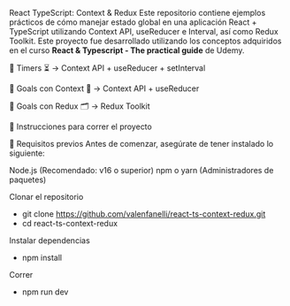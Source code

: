 React TypeScript: Context & Redux
Este repositorio contiene ejemplos prácticos de cómo manejar estado global en una aplicación React + TypeScript utilizando Context API, useReducer e Interval, así como Redux Toolkit.
Este proyecto fue desarrollado utilizando los conceptos adquiridos en el curso **React & Typescript - The practical guide** de Udemy.

🔹 Timers ⏳ → Context API + useReducer + setInterval


🔹 Goals con Context 🎯 → Context API + useReducer


🔹 Goals con Redux 🗂️ → Redux Toolkit

🚀 Instrucciones para correr el proyecto


🔹 Requisitos previos
Antes de comenzar, asegúrate de tener instalado lo siguiente:

Node.js (Recomendado: v16 o superior)
npm o yarn (Administradores de paquetes)

Clonar el repositorio
-   git clone https://github.com/valenfanelli/react-ts-context-redux.git
-   cd react-ts-context-redux

Instalar dependencias
-   npm install

Correr
-   npm run dev
